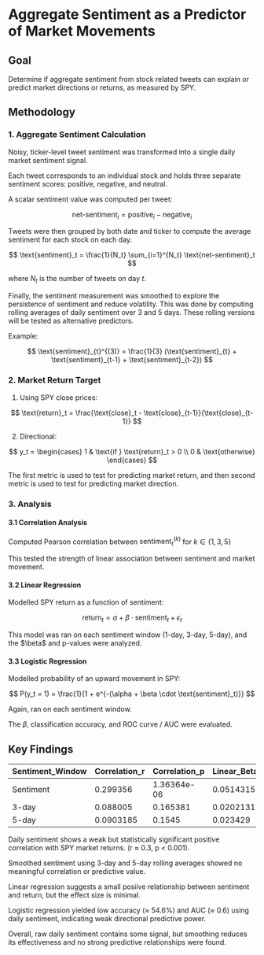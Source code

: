 # Aggregate Sentiment as a Predictor of Market Movements

## Goal
Determine if aggregate sentiment from stock related tweets can explain or predict market directions or returns, as measured by SPY.


## Methodology

### 1. Aggregate Sentiment Calculation
Noisy, ticker-level tweet sentiment was transformed into a single daily market sentiment signal.

Each tweet corresponds to an individual stock and holds three separate sentiment scores: positive, negative, and neutral.

A scalar sentiment value was computed per tweet:

$$
\text{net-sentiment}_i = \text{positive}_i - \text{negative}_i
$$

Tweets were then grouped by both date and ticker to compute the average sentiment for each stock on each day. 

$$
\text{sentiment}_t = \frac{1}{N_t} \sum_{i=1}^{N_t} \text{net-sentiment}_t
$$

where $N_t$ is the number of tweets on day $t$.

Finally, the sentiment measurement was smoothed to explore the persistence of sentiment and reduce volatility.
This was done by computing rolling averages of daily sentiment over 3 and 5 days. These rolling versions will be tested as alternative predictors.

Example: 

$$
\text{sentiment}_{t}^{(3)} = \frac{1}{3} (\text{sentiment}_{t} + \text{sentiment}_{t-1} + \text{sentiment}_{t-2})
$$

### 2. Market Return Target
1. Using SPY close prices:

$$
\text{return}_t = \frac{\text{close}_t - \text{close}_{t-1}}{\text{close}_{t-1}}
$$

2. Directional:

$$
y_t = 
\begin{cases}
1 & \text{if } \text{return}_t > 0 \\
0 & \text{otherwise}
\end{cases}
$$

The first metric is used to test for predicting market return, and then second metric is used to test for predicting market direction.

### 3. Analysis
#### 3.1 Correlation Analysis
Computed Pearson correlation between $\text{sentiment}_{t}^{(k)}$ for $k \in \{1, 3, 5\}$

This tested the strength of linear association between sentiment and market movement.

#### 3.2 Linear Regression
Modelled SPY return as a function of sentiment:

$$
\text{return}_{t} = \alpha + \beta \cdot \text{sentiment}_{t} + \epsilon_t
$$

This model was ran on each sentiment window (1-day, 3-day, 5-day), and the $\beta\$ and p-values were analyzed.

#### 3.3 Logistic Regression
Modelled probability of an upward movement in SPY:

$$
P(y_t = 1) = \frac{1}{1 + e^{-(\alpha + \beta \cdot \text{sentiment}_t)}}
$$

Again, ran on each sentiment window.

The $\beta$, classification accuracy, and ROC curve / AUC were evaluated.


## Key Findings
|Sentiment_Window|Correlation_r|Correlation_p|Linear_Beta|Linear_Intercept|Logistic_Beta|Logistic_Intercept|Accuracy|AUC|
|-|-|-|-|-|-|-|-|-|
|Sentiment|0.299356|1.36364e-06|0.0514315|-0.0121737|1.41742|-0.361369|0.545817|0.601944|
|3-day|0.088005|0.165381|0.0202131|-0.00526394|0.291624|-0.115944|0.516|0.528753|
|5-day|0.0903185|0.1545|0.023429|-0.00614271|0.269796|-0.112304|0.512|0.529073|

Daily sentiment shows a weak but statistically significant positive correlation with SPY market returns. (r $\approx$ 0.3, p < 0.001).

Smoothed sentiment using 3-day and 5-day rolling averages showed no meaningful correlation or predictive value.

Linear regression suggests a small posiive relationship between sentiment and return, but the effect size is minimal.

Logistic regression yielded low accuracy ($\approx$ 54.6%) and AUC ($\approx$ 0.6) using daily sentiment, indicating weak directional predictive power.

Overall, raw daily sentiment contains some signal, but smoothing reduces its effectiveness and no strong predictive relationships were found.